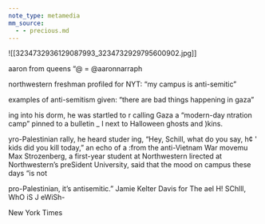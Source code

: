 ```yaml
---
note_type: metamedia
mm_source:
  - - precious.md
---
```


![[3234732936129087993_3234732929795600902.jpg]]

aaron from queens “@ =
@aaronnarraph

northwestern freshman profiled for NYT: “my
campus is anti-semitic”

examples of anti-semitism given: “there are
bad things happening in gaza”

ing into his dorm, he was startled to
r calling Gaza a “modern-day
ntration camp” pinned to a bulletin
_ I next to Halloween ghosts and
)kins.

yro-Palestinian rally, he heard studer
ing, “Hey, Schill, what do you say, h¢
' kids did you kill today,” an echo of a
:from the anti-Vietnam War movemu
Max Strozenberg, a first-year student at Northwestern lirected at Northwestern’s preSident
University, said that the mood on campus these days “is not

pro-Palestinian, it’s antisemitic.” Jamie Kelter Davis for The ael H! SChlll, WhO iS J eWiSh-

New York Times


